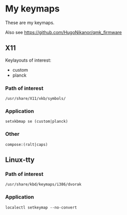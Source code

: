 # My keymaps
These are my keymaps.

Also see https://github.com/HugoNikanor/qmk_firmware

## X11
Keylayouts of interest:

* custom
* planck

### Path of interest
	/usr/share/X11/xkb/symbols/
### Application
	setxkbmap se (custom|planck)
### Other
	compose:(ralt|caps)

## Linux-tty
### Path of interest
	/usr/share/kbd/keymaps/i386/dvorak
### Application 
	localectl setkeymap --no-convert
